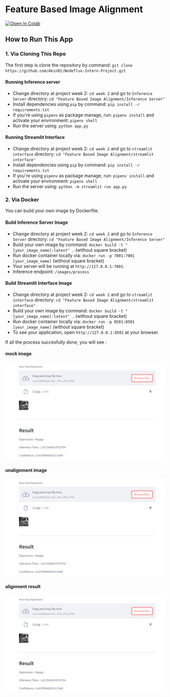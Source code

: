 # Feature Based Image Alignment

[![Open In Colab](https://colab.research.google.com/assets/colab-badge.svg)](https://colab.research.google.com/drive/18laBUuI6MA6FloLEG1wZvG2JRhWqPRaC?usp=sharing)

## How to Run This App

### 1. Via Cloning This Repo

The first step is clone the repository by command: `git clone https://github.com/Akin01/Nodeflux-Intern-Project.git`

#### Running Inference server

- Change directory at project week 2: `cd week 2` and go to `Inference Server` directory: `cd "Feature Based Image Alignment/Inference Server"`
- Install dependencies using `pip` by command: `pip install -r requirements.txt`
- If you're using `pipenv` as package manage, run: `pipenv install` and activate your environment: `pipenv shell`
- Run the server using: `python app.py`

#### Running Streamlit Interface

- Change directory at project week 2: `cd week 2` and go to `streamlit interface` directory: `cd "Feature Based Image Alignment/streamlit interface"`
- Install dependencies using `pip` by command: `pip install -r requirements.txt`
- If you're using `pipenv` as package manage, run: `pipenv install` and activate your environment: `pipenv shell`
- Run the server using: `python -m streamlit run app.py`

### 2. Via Docker

You can build your own image by Dockerfile.

#### Build Inference Server Image

- Change directory at project week 2: `cd week 2` and go to `Inference Server` directory: `cd "Feature Based Image Alignment/Inference Server"`
- Build your own image by command: `docker build -t "[your_image_name]:latest" .` (without square bracket)
- Run docker container locally via: `docker run -p 7001:7001 [your_image_name]` (without square bracket)
- Your server will be running at `http://127.0.0.1:7001`.
- Inference endpoint: `/images/process`

#### Build Streamlit Interface Image

- Change directory at project week 2: `cd week 2` and go to `streamlit interface` directory: `cd "Feature Based Image Alignment/streamlit interface"`
- Build your own image by command: `docker build -t "[your_image_name]:latest" .` (without square bracket)
- Run docker container locally via: `docker run -p 8501:8501 [your_image_name]` (without square bracket)
- To see your application, open `http://127.0.0.1:8501` at your browser.

If all the process succesfully done, you will see :

#### mock image

![mock_image](https://raw.githubusercontent.com/Akin01/Nodeflux-Intern-Project/master/week%202/assets/face_expression_classification_demo.png)

#### unalignment image

![unalign_image](https://raw.githubusercontent.com/Akin01/Nodeflux-Intern-Project/master/week%202/assets/face_expression_classification_demo.png)

#### alignment result

![alignment_image](https://raw.githubusercontent.com/Akin01/Nodeflux-Intern-Project/master/week%202/assets/face_expression_classification_demo.png)
